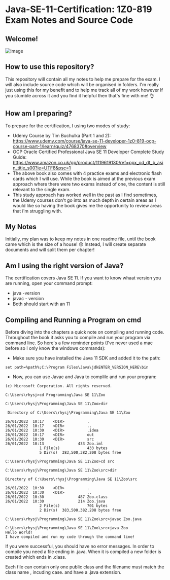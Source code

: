 # Java-SE-11-Certification: 1Z0-819 Exam Notes and Source Code

## Welcome!

![image](https://user-images.githubusercontent.com/91537105/150771565-bda91800-eaf5-40e6-b00b-311e9f3775b5.png)

## How to use this repository?

This repository will contain all my notes to help me prepare for the exam. I will also include source code which will be organised in folders. I'm really just using this for my benefit and to help me track all of my work however If you stumble across it and you find it helpful then that's fine with me! 👌

## How am I preparing?

To prepare for the certification, I using two modes of study:
* Udemy Course by Tim Buchulka (Part 1 and 2): https://www.udemy.com/course/java-se-11-developer-1z0-819-ocp-course-part-1/learn/quiz/4768370#overview
* OCP Oracle Certified Professional Java SE 11 Developer Complete Study Guide: https://www.amazon.co.uk/gp/product/1119619130/ref=ppx_od_dt_b_asin_title_s00?ie=UTF8&psc=1
* The above book also comes with 4 practice exams and electronic flash cards which I will use. While the book is aimed at the previous exam approach where there were two exams instead of one, the content is still relevant to the single exam. 
* This study approach has worked well in the past as I find sometimes, the Udemy courses don't go into as much depth in certain areas as I would like so having the book gives me the opportunity to review areas that i'm struggling with.  

## My Notes

Initially, my plan was to keep my notes in one readme file, until the book came which is the size of a house! 😲 Instead, I will create separate documents and will split them per chapter!

## Am I using the right version of Java?

The certification covers Java SE 11. If you want to know whaat version you are running, open your command prompt:
* java -version
* javac - version
* Both should start with an 11

## Compiling and Running a Program on cmd

Before diving into the chapters a quick note on compiling and running code. Throughout the book it asks you to compile and run your program via command line. So here's a few reminder points (I've never used a mac before so I only know the windows commands):

* Make sure you have installed the Java 11 SDK and added it to the path: 

```
set path=%path%;C:\Program Files\Java\jdkENTER_VERSION_HERE\bin
```
* Now, you can use Javac and Java to complile and run your program:

```
(c) Microsoft Corporation. All rights reserved.

C:\Users\rhysj>cd Programming\Java SE 11\Zoo

C:\Users\rhysj\Programming\Java SE 11\Zoo>dir
 
 Directory of C:\Users\rhysj\Programming\Java SE 11\Zoo

26/01/2022  10:17    <DIR>          .
26/01/2022  10:17    <DIR>          ..
26/01/2022  10:30    <DIR>          .idea
26/01/2022  10:17    <DIR>          out
26/01/2022  10:30    <DIR>          src
26/01/2022  10:13               433 Zoo.iml
               1 File(s)            433 bytes
               5 Dir(s)  383,500,382,208 bytes free

C:\Users\rhysj\Programming\Java SE 11\Zoo>cd src

C:\Users\rhysj\Programming\Java SE 11\Zoo\src>dir
 
Directory of C:\Users\rhysj\Programming\Java SE 11\Zoo\src 

26/01/2022  10:30    <DIR>          .
26/01/2022  10:30    <DIR>          ..
26/01/2022  10:30               487 Zoo.class
26/01/2022  10:30               214 Zoo.java
               2 File(s)            701 bytes
               2 Dir(s)  383,500,382,208 bytes free

C:\Users\rhysj\Programming\Java SE 11\Zoo\src>javac Zoo.java

C:\Users\rhysj\Programming\Java SE 11\Zoo\src>java Zoo
Hello World!
I have compiled and run my code through the command line!
```
If you were successful, you should have no error messages. In order to compile you need a file ending in .java. When it is compiled a new folder is created which ends in .class.

Each file can contain only one public class and the filename must match the class name , incuding case. and have a .java extension. 

